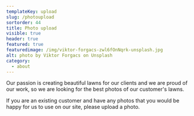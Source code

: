 ```yaml
---
templateKey: upload
slug: /photoupload
sortorder: 44
title: Photo upload 
visible: true
header: true
featured: true
featuredimage: /img/viktor-forgacs-zwl6fOnNqrk-unsplash.jpg
alt: photo by Viktor Forgacs on Unsplash
category:
  - about
---
```

Our passion is creating beautiful lawns for our clients and we are proud of our work, so we are looking for the best photos of our customer's lawns. 

If you are an existing customer and have any photos that you would be happy for us to use on our site, please upload a photo.